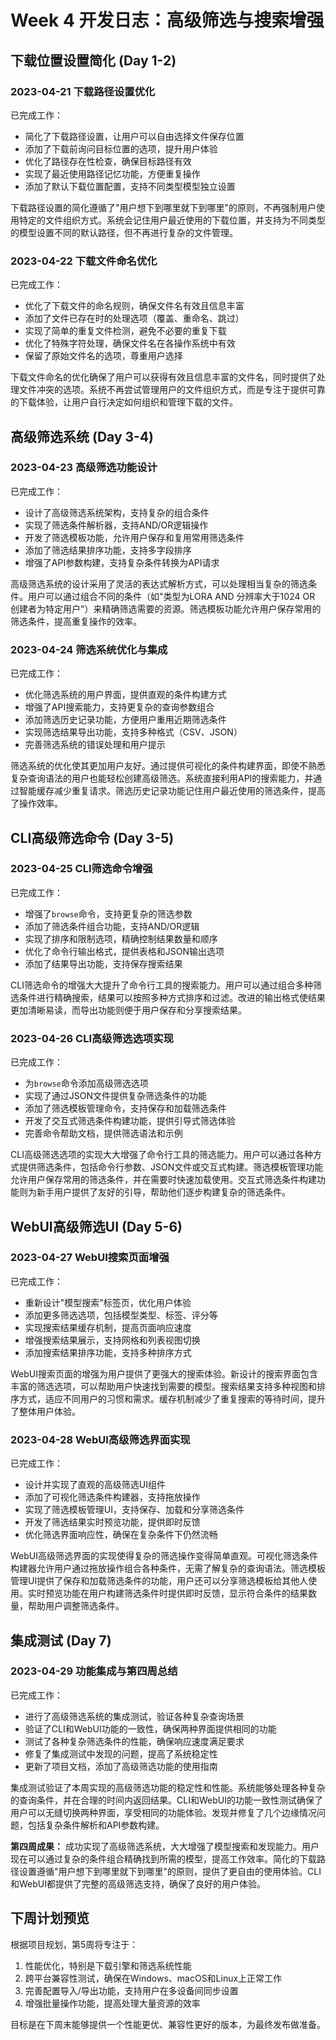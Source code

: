 # Week 4 开发日志：高级筛选与搜索增强

## 下载位置设置简化 (Day 1-2)

### 2023-04-21 下载路径设置优化

已完成工作：
- 简化了下载路径设置，让用户可以自由选择文件保存位置
- 添加了下载前询问目标位置的选项，提升用户体验
- 优化了路径存在性检查，确保目标路径有效
- 实现了最近使用路径记忆功能，方便重复操作
- 添加了默认下载位置配置，支持不同类型模型独立设置

下载路径设置的简化遵循了"用户想下到哪里就下到哪里"的原则，不再强制用户使用特定的文件组织方式。系统会记住用户最近使用的下载位置，并支持为不同类型的模型设置不同的默认路径，但不再进行复杂的文件管理。

### 2023-04-22 下载文件命名优化

已完成工作：
- 优化了下载文件的命名规则，确保文件名有效且信息丰富
- 添加了文件已存在时的处理选项（覆盖、重命名、跳过）
- 实现了简单的重复文件检测，避免不必要的重复下载
- 优化了特殊字符处理，确保文件名在各操作系统中有效
- 保留了原始文件名的选项，尊重用户选择

下载文件命名的优化确保了用户可以获得有效且信息丰富的文件名，同时提供了处理文件冲突的选项。系统不再尝试管理用户的文件组织方式，而是专注于提供可靠的下载体验，让用户自行决定如何组织和管理下载的文件。

## 高级筛选系统 (Day 3-4)

### 2023-04-23 高级筛选功能设计

已完成工作：
- 设计了高级筛选系统架构，支持复杂的组合条件
- 实现了筛选条件解析器，支持AND/OR逻辑操作
- 开发了筛选模板功能，允许用户保存和复用常用筛选条件
- 添加了筛选结果排序功能，支持多字段排序
- 增强了API参数构建，支持复杂条件转换为API请求

高级筛选系统的设计采用了灵活的表达式解析方式，可以处理相当复杂的筛选条件。用户可以通过组合不同的条件（如"类型为LORA AND 分辨率大于1024 OR 创建者为特定用户"）来精确筛选需要的资源。筛选模板功能允许用户保存常用的筛选条件，提高重复操作的效率。

### 2023-04-24 筛选系统优化与集成

已完成工作：
- 优化筛选系统的用户界面，提供直观的条件构建方式
- 增强了API搜索能力，支持更复杂的查询参数组合
- 添加筛选历史记录功能，方便用户重用近期筛选条件
- 实现筛选结果导出功能，支持多种格式（CSV、JSON）
- 完善筛选系统的错误处理和用户提示

筛选系统的优化使其更加用户友好。通过提供可视化的条件构建界面，即使不熟悉复杂查询语法的用户也能轻松创建高级筛选。系统直接利用API的搜索能力，并通过智能缓存减少重复请求。筛选历史记录功能记住用户最近使用的筛选条件，提高了操作效率。

## CLI高级筛选命令 (Day 3-5)

### 2023-04-25 CLI筛选命令增强

已完成工作：
- 增强了`browse`命令，支持更复杂的筛选参数
- 添加了筛选条件组合功能，支持AND/OR逻辑
- 实现了排序和限制选项，精确控制结果数量和顺序
- 优化了命令行输出格式，提供表格和JSON输出选项
- 添加了结果导出功能，支持保存搜索结果

CLI筛选命令的增强大大提升了命令行工具的搜索能力。用户可以通过组合多种筛选条件进行精确搜索，结果可以按照多种方式排序和过滤。改进的输出格式使结果更加清晰易读，而导出功能则便于用户保存和分享搜索结果。

### 2023-04-26 CLI高级筛选选项实现

已完成工作：
- 为`browse`命令添加高级筛选选项
- 实现了通过JSON文件提供复杂筛选条件的功能
- 添加了筛选模板管理命令，支持保存和加载筛选条件
- 开发了交互式筛选条件构建功能，提供引导式筛选体验
- 完善命令帮助文档，提供筛选语法和示例

CLI高级筛选选项的实现大大增强了命令行工具的筛选能力。用户可以通过各种方式提供筛选条件，包括命令行参数、JSON文件或交互式构建。筛选模板管理功能允许用户保存常用的筛选条件，并在需要时快速加载使用。交互式筛选条件构建功能则为新手用户提供了友好的引导，帮助他们逐步构建复杂的筛选条件。

## WebUI高级筛选UI (Day 5-6)

### 2023-04-27 WebUI搜索页面增强

已完成工作：
- 重新设计"模型搜索"标签页，优化用户体验
- 添加更多筛选选项，包括模型类型、标签、评分等
- 实现搜索结果缓存机制，提高页面响应速度
- 增强搜索结果展示，支持网格和列表视图切换
- 添加搜索结果排序功能，支持多种排序方式

WebUI搜索页面的增强为用户提供了更强大的搜索体验。新设计的搜索界面包含丰富的筛选选项，可以帮助用户快速找到需要的模型。搜索结果支持多种视图和排序方式，适应不同用户的习惯和需求。缓存机制减少了重复搜索的等待时间，提升了整体用户体验。

### 2023-04-28 WebUI高级筛选界面实现

已完成工作：
- 设计并实现了直观的高级筛选UI组件
- 添加了可视化筛选条件构建器，支持拖放操作
- 实现了筛选模板管理UI，支持保存、加载和分享筛选条件
- 开发了筛选结果实时预览功能，提供即时反馈
- 优化筛选界面响应性，确保在复杂条件下仍然流畅

WebUI高级筛选界面的实现使得复杂的筛选操作变得简单直观。可视化筛选条件构建器允许用户通过拖放操作组合各种条件，无需了解复杂的查询语法。筛选模板管理UI提供了保存和加载筛选条件的功能，用户还可以分享筛选模板给其他人使用。实时预览功能在用户构建筛选条件时提供即时反馈，显示符合条件的结果数量，帮助用户调整筛选条件。

## 集成测试 (Day 7)

### 2023-04-29 功能集成与第四周总结

已完成工作：
- 进行了高级筛选系统的集成测试，验证各种复杂查询场景
- 验证了CLI和WebUI功能的一致性，确保两种界面提供相同的功能
- 测试了各种复杂筛选条件的性能，确保响应速度满足要求
- 修复了集成测试中发现的问题，提高了系统稳定性
- 更新了项目文档，添加了高级筛选功能的使用指南

集成测试验证了本周实现的高级筛选功能的稳定性和性能。系统能够处理各种复杂的查询条件，并在合理的时间内返回结果。CLI和WebUI的功能一致性测试确保了用户可以无缝切换两种界面，享受相同的功能体验。发现并修复了几个边缘情况问题，包括复杂条件解析和API参数构建。

**第四周成果：** 成功实现了高级筛选系统，大大增强了模型搜索和发现能力。用户现在可以通过复杂的条件组合精确找到所需的模型，提高工作效率。简化的下载路径设置遵循"用户想下到哪里就下到哪里"的原则，提供了更自由的使用体验。CLI和WebUI都提供了完整的高级筛选支持，确保了良好的用户体验。

## 下周计划预览

根据项目规划，第5周将专注于：

1. 性能优化，特别是下载引擎和筛选系统性能
2. 跨平台兼容性测试，确保在Windows、macOS和Linux上正常工作
3. 完善配置导入/导出功能，支持用户在多设备间同步设置
4. 增强批量操作功能，提高处理大量资源的效率

目标是在下周末能够提供一个性能更优、兼容性更好的版本，为最终发布做准备。
